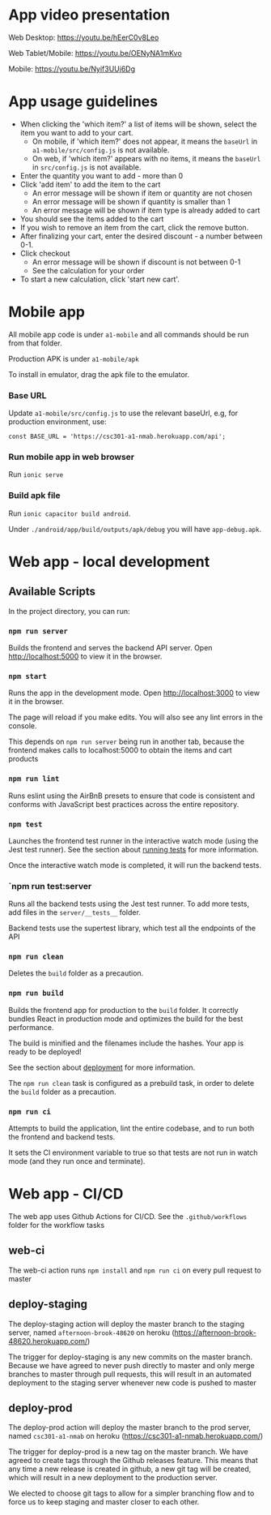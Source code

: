 
# App video presentation
Web Desktop: https://youtu.be/hEerC0v8Leo

Web Tablet/Mobile: https://youtu.be/OENyNA1mKvo

Mobile: https://youtu.be/Nyif3UUj6Dg

# App usage guidelines

* When clicking the 'which item?' a list of items will be shown, select the item you want to add to your cart.
  * On mobile, if 'which item?' does not appear, it means the `baseUrl` in `a1-mobile/src/config.js` is not available.
  * On web, if 'which item?' appears with no items, it means the `baseUrl` in `src/config.js` is not available.
* Enter the quantity you want to add - more than 0
* Click 'add item' to add the item to the cart
  * An error message will be shown if item or quantity are not chosen
  * An error message will be shown if quantity is smaller than 1
  * An error message will be shown if item type is already added to cart
* You should see the items added to the cart
* If you wish to remove an item from the cart, click the remove button.
* After finalizing your cart, enter the desired discount - a number between 0-1.
* Click checkout
  * An error message will be shown if discount is not between 0-1
  * See the calculation for your order
* To start a new calculation, click 'start new cart'.

# Mobile app

All mobile app code is under `a1-mobile` and all commands should be run from that folder.

Production APK is under `a1-mobile/apk`

To install in emulator, drag the apk file to the emulator.

### Base URL

Update `a1-mobile/src/config.js` to use the relevant baseUrl,
e.g, for production environment, use:
```
const BASE_URL = 'https://csc301-a1-nmab.herokuapp.com/api';
```

### Run mobile app in web browser
Run `ionic serve`

### Build apk file 
Run `ionic capacitor build android`.

Under `./android/app/build/outputs/apk/debug` you will have `app-debug.apk`.


# Web app - local development

## Available Scripts

In the project directory, you can run:

### `npm run server`

Builds the frontend and serves the backend API server.
Open [http://localhost:5000](http://localhost:5000) to view it in the browser.

### `npm start`

Runs the app in the development mode.
Open [http://localhost:3000](http://localhost:3000) to view it in the browser.

The page will reload if you make edits.
You will also see any lint errors in the console.

This depends on `npm run server` being run in another tab, because the frontend makes calls to localhost:5000 to obtain the items and cart products

### `npm run lint`

Runs eslint using the AirBnB presets to ensure that code is consistent and conforms with JavaScript best practices across the entire repository.

### `npm test`

Launches the frontend test runner in the interactive watch mode (using the Jest test runner).
See the section about [running tests](https://facebook.github.io/create-react-app/docs/running-tests) for more information.

Once the interactive watch mode is completed, it will run the backend tests.

### `npm run test:server

Runs all the backend tests using the Jest test runner. To add more tests, add files in the `server/__tests__` folder.

Backend tests use the supertest library, which test all the endpoints of the API

### `npm run clean`

Deletes the `build` folder as a precaution.

### `npm run build`

Builds the frontend app for production to the `build` folder. It correctly bundles React in production mode and optimizes the build for the best performance.

The build is minified and the filenames include the hashes. Your app is ready to be deployed!

See the section about [deployment](https://facebook.github.io/create-react-app/docs/deployment) for more information.

The `npm run clean` task is configured as a prebuild task, in order to delete the `build` folder as a precaution.

### `npm run ci`

Attempts to build the application, lint the entire codebase, and to run both the frontend and backend tests.

It sets the CI environment variable to true so that tests are not run in watch mode (and they run once and terminate).

# Web app - CI/CD

The web app uses Github Actions for CI/CD. See the `.github/workflows` folder for the workflow tasks

## web-ci

The web-ci action runs `npm install` and `npm run ci` on every pull request to master

## deploy-staging

The deploy-staging action will deploy the master branch to the staging server, named `afternoon-brook-48620` on heroku (https://afternoon-brook-48620.herokuapp.com/)

The trigger for deploy-staging is any new commits on the master branch. Because we have agreed to never push directly to master and only merge branches to master through pull requests, this will result in an automated deployment to the staging server whenever new code is pushed to master

## deploy-prod

The deploy-prod action will deploy the master branch to the prod server, named `csc301-a1-nmab` on heroku (https://csc301-a1-nmab.herokuapp.com/)

The trigger for deploy-prod is a new tag on the master branch. We have agreed to create tags through the Github releases feature. This means that any time a new release is created in github, a new git tag will be created, which will result in a new deployment to the production server.

We elected to choose git tags to allow for a simpler branching flow and to force us to keep staging and master closer to each other.
